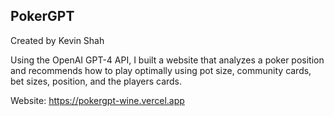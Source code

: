 ## PokerGPT

Created by Kevin Shah

Using the OpenAI GPT-4 API, I built a website that analyzes a poker position and recommends how to play optimally using pot size, community cards, bet sizes, position, and the players cards.

Website: https://pokergpt-wine.vercel.app

